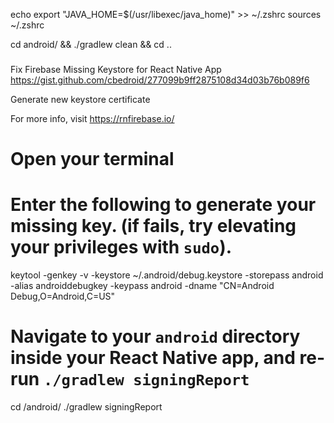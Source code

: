 echo export "JAVA_HOME=\$(/usr/libexec/java_home)" >> ~/.zshrc
sources ~/.zshrc

cd android/ && ./gradlew clean && cd ..


###
Fix Firebase Missing Keystore for React Native App
https://gist.github.com/cbedroid/277099b9ff2875108d34d03b76b089f6

Generate new keystore certificate

For more info, visit https://rnfirebase.io/

 # Open your terminal 
 # Enter the following to generate your missing key. (if fails, try elevating your privileges with `sudo`).
 
  keytool -genkey -v -keystore ~/.android/debug.keystore -storepass android -alias androiddebugkey -keypass android -dname "CN=Android Debug,O=Android,C=US"

# Navigate to your `android` directory inside your React Native app, and re-run `./gradlew signingReport`
  
  cd <your-project-name>/android/
  ./gradlew signingReport